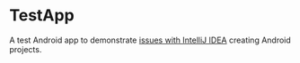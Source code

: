 # TestApp

A test Android app to demonstrate [issues with IntelliJ IDEA](https://intellij-support.jetbrains.com/hc/en-us/community/posts/7225754960530-Module-app-platform-android-32-not-found-?page=1#community_comment_8257770543122) creating Android projects.
